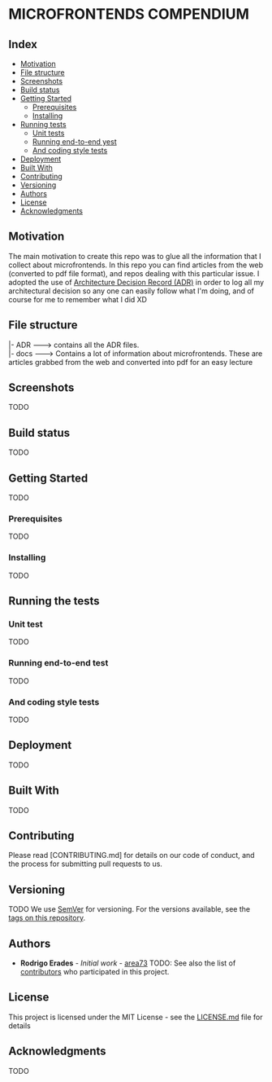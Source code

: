 # MICROFRONTENDS COMPENDIUM

## Index
* [Motivation](#Motivation)
* [File structure](#file-structure)
* [Screenshots](#Screenshots)
* [Build status](#Build-status)
* [Getting Started](#Getting-Started)
  * [Prerequisites](#Prerequisites)
  * [Installing](#Installing)
* [Running tests](#Running-the-tests)
  * [Unit tests](#unit-tests)
  * [Running end-to-end yest](#end2end-tests)
  * [And coding style tests](#coding-style-tests)
* [Deployment](#Deployment)
* [Built With](#Built-With)
* [Contributing](#Contributing)
* [Versioning](#Versioning)
* [Authors](#Authors)
* [License](#License)
* [Acknowledgments](#Acknowledgments)


## <a name="Motivation">Motivation</a>
The main motivation to create this repo was to glue all the information that I collect about microfrontends.
In this repo you can find articles from the web (converted to pdf file format), and repos dealing with this particular issue.
I adopted the use of [Architecture Decision Record (ADR)](https://github.com/joelparkerhenderson/architecture_decision_record) in order to log all my architectural decision so any one can easily follow what I'm doing, and of course for me to remember what I did XD
 

## <a name="file-structure">File structure</a>
|- ADR      ---> contains all the ADR files.<br>
|- docs     ---> Contains a lot of information about microfrontends. These are articles grabbed from the web and converted into pdf for an easy lecture

## <a name="Screenshots">Screenshots</a>
TODO

## <a name="Build-status">Build status</a>
TODO

## <a name="Getting-Started">Getting Started</a>
TODO

### <a name="Prerequisites"> Prerequisites</a>
TODO

### <a name="Installing">Installing</a>
TODO

## <a name="Running-the-tests">Running the tests</a>

### <a name="unit-tests">Unit test</a>
TODO

### <a name="end2end-tests">Running end-to-end test</a>
TODO

### <a name="coding-style-tests">And coding style tests</a>
TODO

## <a name="Deployment">Deployment</a>
TODO

## <a name="Built-With">Built With</a>
TODO

## <a name="Contributing">Contributing</a>

Please read [CONTRIBUTING.md] for details on our code of conduct, and the process for submitting pull requests to us.

## <a name="Versioning">Versioning</a>
TODO
We use [SemVer](http://semver.org/) for versioning. For the versions available, see the [tags on this repository](https://github.com/your/project/tags).

## <a name="Authors">Authors</a>

* **Rodrigo Erades** - *Initial work* - [area73](https://github.com/area73)
TODO:
See also the list of [contributors](https://github.com/your/project/contributors) who participated in this project.

## <a name="License">License</a>

This project is licensed under the MIT License - see the [LICENSE.md](LICENSE.md) file for details

## <a name="Acknowledgments">Acknowledgments</a>
TODO
